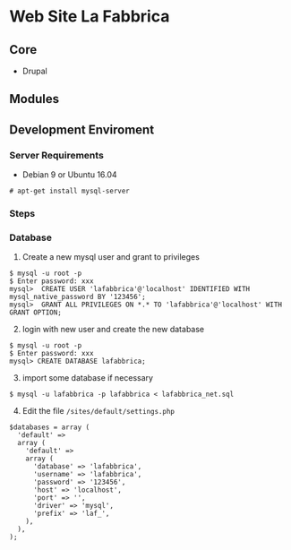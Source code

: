 # Web Site La Fabbrica

## Core
* Drupal

## Modules


## Development Enviroment

### Server Requirements

* Debian 9 or Ubuntu 16.04

```
# apt-get install mysql-server

```
### Steps

### Database

1. Create a new mysql user and grant to privileges

```
$ mysql -u root -p
$ Enter password: xxx
mysql>  CREATE USER 'lafabbrica'@'localhost' IDENTIFIED WITH mysql_native_password BY '123456';
mysql>  GRANT ALL PRIVILEGES ON *.* TO 'lafabbrica'@'localhost' WITH GRANT OPTION;

```

2. login with new user and create the new database

```
$ mysql -u root -p
$ Enter password: xxx
mysql> CREATE DATABASE lafabbrica;
```

3. import some database if necessary

```
$ mysql -u lafabbrica -p lafabbrica < lafabbrica_net.sql
```

4. Edit the file ```/sites/default/settings.php```

```
$databases = array (
  'default' =>
  array (
    'default' =>
    array (
      'database' => 'lafabbrica',
      'username' => 'lafabbrica',
      'password' => '123456',
      'host' => 'localhost',
      'port' => '',
      'driver' => 'mysql',
      'prefix' => 'laf_',
    ),
  ),
);

```